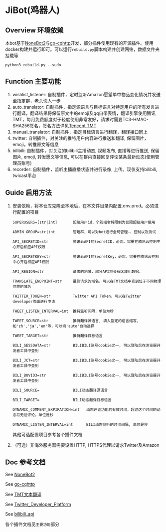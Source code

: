# JiBot(鸡器人)

## Overview  环境依赖
本bot基于[NoneBot2](https://github.com/nonebot/nonebot2)与[go-cqhttp](https://github.com/Mrs4s/go-cqhttp)开发，部分插件使用现有的开源插件。使用docker构建并运行即可。可以运行`rebuild.py`脚本构建并创建网络，数据文件夹挂载等
```
python3 rebuild.py --sudo
```

## Function  主要功能
1. wishlist_listener: 自制插件，定时监听Amazon愿望单中物品变化情况并发送至指定群，老头快人一步
2. auto_translator: 自制插件，指定源语言与目标语言对特定用户的所有发言进行翻译，翻译结果将保留原文中的emoji及qq自带表情，翻译引擎使用腾讯TMT，每月免费额度对于轻度使用非常友好，请求时需要TC3-HMAC-SHA256签名，签名方法详见[Tencent TMT](https://cloud.tencent.com/document/product/551/30636)
3. manual_translator: 自制插件，指定目标语言进行翻译，翻译接口同上
4. twitter: 自制插件，对关注的推特用户内容进行推送和翻译, 保留图片，emoji，转推原文等信息
5. bilibili: 自制插件，对关注的bilibili主播动态, 视频发布, 直播等进行推送, 保留图片, emoji, 转发愿文等信息, 可以在群内直接回复评论某条最新动态(使用管理员账号)
6. recorder: 自制插件，监听主播直播状态并进行录像, 上传。现仅支持bilibili, twicast平台
## Guide  启用方法
1. 安装依赖，将本仓库克隆至本地后，在本文件目录内配置.env.prod。必须进行配置的项目
   ```
   SUPERUSERS=[str|int]       超级用户id，个别指令将限制为仅限超级用户使用

   ADMIN_GROUP=str|int        管理群，可以对bot进行全局管理—、控制以及测试

   API_SECRETID=str           腾讯云API的SecretID，必需。需要在腾讯云控制中心开启相应API权限

   API_SECRETKEY=str          腾讯云API的SecretKey，必需。需要在腾讯云控制中心开启相应API权限

   API_REGION=str             请求的地域，部分API将会有区域化数据。

   TRANSLATE_ENDPOINT=str     最终请求的域名，可以在TMT文档中查到位于不同物理位置的域名

   TWITTER_TOKEN=str          Twitter API Token，可以在Twitter developer页面进行申请

   TWEET_LISTEN_INTERVAL=int  推特监听间隔，单位为秒

   TWEET_SOURCE=str           推特翻译源语言, 填入指定的语言缩写, 如'zh','ja','en'等，可以填'auto'自动选择
   
   TWEET_TARGET=str           推特翻译目标语言

   BILI_SESSDATA=str          BILIBILI账号cookie之一, 可以登陆后在浏览器开发者工具中查到
   
   BILI_JCT=str               BILIBILI账号cookie之一, 可以登陆后在浏览器开发者工具中查到
   
   BILI_BUVID3=str            BILIBILI账号cookie之一, 可以登陆后在浏览器开发者工具中查到
   
   BILI_SOURCE=               BILI动态翻译源语言
   
   BILI_TARGET=               BILI动态翻译目标语言
   
   DYNAMIC_COMMENT_EXPIRATION=int   动态评论功能的有效时间，超过这个时间的动态将无法评论，单位是秒
   
   DYNAMIC_LISTEN_INTERVAL=int      BILI动态监听的时间间隔, 单位是秒

   ```
   其他可选配置项目参考各个插件文档

3. （可选）非海外服务器需要设置HTTP, HTTPS代理以请求Twitter及Amazon
## Doc  参考文档
See [NoneBot2](https://v2.nonebot.dev/)

See [go-cqhttp](https://docs.go-cqhttp.org/)

See [TMT文本翻译](https://cloud.tencent.com/document/api/551/15619)

See [Twitter_Developer_Platform](https://developer.twitter.com/en)

See [bilibili_api](https://bili.moyu.moe/#/)

各个插件文档见`主要功能`部分